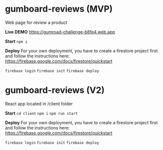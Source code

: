 # gumboard-reviews (MVP)

Web page for review a product

**Live DEMO**
https://gumroad-challenge-b8fe4.web.app

**Start**
`npm i`

**Deploy**
For your own deployment, you have to create a firestore project first and follow the instructions here:
https://firebase.google.com/docs/firestore/quickstart

`firebase login`
`firebase init`
`firebase deploy`

# gumboard-reviews (V2)

React app located in /client folder

**Start**
`cd client`
`npm i`
`npm run start`

**Deploy**
For your own deployment, you have to create a firestore project first and follow the instructions here:
https://firebase.google.com/docs/firestore/quickstart

`firebase login`
`firebase init`
`firebase deploy`
